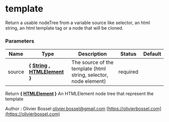 # template

Return a usable nodeTree from a variable source like selector, an html string, an html template tag or a node that will be cloned.


### Parameters
Name  |  Type  |  Description  |  Status  |  Default
------------  |  ------------  |  ------------  |  ------------  |  ------------
source  |  **{ [String](https://developer.mozilla.org/fr/docs/Web/JavaScript/Reference/Objets_globaux/String) , [HTMLElement](https://developer.mozilla.org/fr/docs/Web/API/HTMLElement) }**  |  The source of the template (html string, selector, node element)  |  required  |

Return **{ [HTMLElement](https://developer.mozilla.org/fr/docs/Web/API/HTMLElement) }** An HTMLElement node tree that represent the template

Author : Olivier Bossel [olivier.bossel@gmail.com](mailto:olivier.bossel@gmail.com) [https://olivierbossel.com](https://olivierbossel.com)